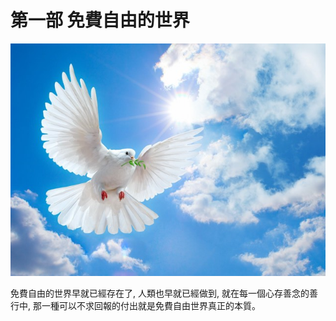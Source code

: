 # 第一部 免費自由的世界

![](/assets/19190733_1569643926381768_84149465_n.jpg)

免費自由的世界早就已經存在了, 人類也早就已經做到, 就在每一個心存善念的善行中, 那一種可以不求回報的付出就是免費自由世界真正的本質。

